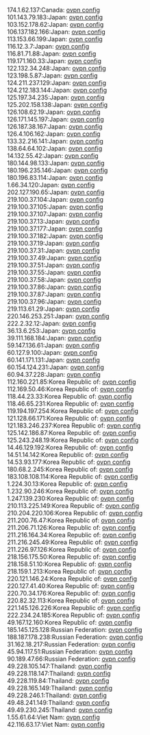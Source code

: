 174.1.62.137:Canada: [ovpn config](vpn/174_1_62_137.ovpn)  
101.143.79.183:Japan: [ovpn config](vpn/101_143_79_183.ovpn)  
103.152.178.62:Japan: [ovpn config](vpn/103_152_178_62.ovpn)  
106.137.182.166:Japan: [ovpn config](vpn/106_137_182_166.ovpn)  
113.153.66.199:Japan: [ovpn config](vpn/113_153_66_199.ovpn)  
116.12.3.7:Japan: [ovpn config](vpn/116_12_3_7.ovpn)  
116.81.71.88:Japan: [ovpn config](vpn/116_81_71_88.ovpn)  
119.171.160.33:Japan: [ovpn config](vpn/119_171_160_33.ovpn)  
122.132.34.248:Japan: [ovpn config](vpn/122_132_34_248.ovpn)  
123.198.5.87:Japan: [ovpn config](vpn/123_198_5_87.ovpn)  
124.211.237.129:Japan: [ovpn config](vpn/124_211_237_129.ovpn)  
124.212.183.144:Japan: [ovpn config](vpn/124_212_183_144.ovpn)  
125.197.34.235:Japan: [ovpn config](vpn/125_197_34_235.ovpn)  
125.202.158.138:Japan: [ovpn config](vpn/125_202_158_138.ovpn)  
126.108.62.19:Japan: [ovpn config](vpn/126_108_62_19.ovpn)  
126.171.145.197:Japan: [ovpn config](vpn/126_171_145_197.ovpn)  
126.187.38.167:Japan: [ovpn config](vpn/126_187_38_167.ovpn)  
126.4.106.162:Japan: [ovpn config](vpn/126_4_106_162.ovpn)  
133.32.216.141:Japan: [ovpn config](vpn/133_32_216_141.ovpn)  
138.64.64.102:Japan: [ovpn config](vpn/138_64_64_102.ovpn)  
14.132.55.42:Japan: [ovpn config](vpn/14_132_55_42.ovpn)  
180.144.98.133:Japan: [ovpn config](vpn/180_144_98_133.ovpn)  
180.196.235.146:Japan: [ovpn config](vpn/180_196_235_146.ovpn)  
180.196.83.114:Japan: [ovpn config](vpn/180_196_83_114.ovpn)  
1.66.34.120:Japan: [ovpn config](vpn/1_66_34_120.ovpn)  
202.127.190.65:Japan: [ovpn config](vpn/202_127_190_65.ovpn)  
219.100.37.104:Japan: [ovpn config](vpn/219_100_37_104.ovpn)  
219.100.37.105:Japan: [ovpn config](vpn/219_100_37_105.ovpn)  
219.100.37.107:Japan: [ovpn config](vpn/219_100_37_107.ovpn)  
219.100.37.13:Japan: [ovpn config](vpn/219_100_37_13.ovpn)  
219.100.37.177:Japan: [ovpn config](vpn/219_100_37_177.ovpn)  
219.100.37.182:Japan: [ovpn config](vpn/219_100_37_182.ovpn)  
219.100.37.19:Japan: [ovpn config](vpn/219_100_37_19.ovpn)  
219.100.37.31:Japan: [ovpn config](vpn/219_100_37_31.ovpn)  
219.100.37.49:Japan: [ovpn config](vpn/219_100_37_49.ovpn)  
219.100.37.51:Japan: [ovpn config](vpn/219_100_37_51.ovpn)  
219.100.37.55:Japan: [ovpn config](vpn/219_100_37_55.ovpn)  
219.100.37.58:Japan: [ovpn config](vpn/219_100_37_58.ovpn)  
219.100.37.86:Japan: [ovpn config](vpn/219_100_37_86.ovpn)  
219.100.37.87:Japan: [ovpn config](vpn/219_100_37_87.ovpn)  
219.100.37.96:Japan: [ovpn config](vpn/219_100_37_96.ovpn)  
219.113.61.29:Japan: [ovpn config](vpn/219_113_61_29.ovpn)  
220.146.253.251:Japan: [ovpn config](vpn/220_146_253_251.ovpn)  
222.2.32.12:Japan: [ovpn config](vpn/222_2_32_12.ovpn)  
36.13.6.253:Japan: [ovpn config](vpn/36_13_6_253.ovpn)  
39.111.168.184:Japan: [ovpn config](vpn/39_111_168_184.ovpn)  
59.147.136.61:Japan: [ovpn config](vpn/59_147_136_61.ovpn)  
60.127.9.100:Japan: [ovpn config](vpn/60_127_9_100.ovpn)  
60.141.171.131:Japan: [ovpn config](vpn/60_141_171_131.ovpn)  
60.154.124.231:Japan: [ovpn config](vpn/60_154_124_231.ovpn)  
60.94.37.228:Japan: [ovpn config](vpn/60_94_37_228.ovpn)  
112.160.221.85:Korea Republic of: [ovpn config](vpn/112_160_221_85.ovpn)  
112.169.50.46:Korea Republic of: [ovpn config](vpn/112_169_50_46.ovpn)  
118.44.23.33:Korea Republic of: [ovpn config](vpn/118_44_23_33.ovpn)  
118.46.65.231:Korea Republic of: [ovpn config](vpn/118_46_65_231.ovpn)  
119.194.197.254:Korea Republic of: [ovpn config](vpn/119_194_197_254.ovpn)  
121.128.66.171:Korea Republic of: [ovpn config](vpn/121_128_66_171.ovpn)  
121.183.246.237:Korea Republic of: [ovpn config](vpn/121_183_246_237.ovpn)  
125.142.186.87:Korea Republic of: [ovpn config](vpn/125_142_186_87.ovpn)  
125.243.248.19:Korea Republic of: [ovpn config](vpn/125_243_248_19.ovpn)  
14.46.129.192:Korea Republic of: [ovpn config](vpn/14_46_129_192.ovpn)  
14.51.14.142:Korea Republic of: [ovpn config](vpn/14_51_14_142.ovpn)  
14.53.93.177:Korea Republic of: [ovpn config](vpn/14_53_93_177.ovpn)  
180.68.2.245:Korea Republic of: [ovpn config](vpn/180_68_2_245.ovpn)  
183.108.108.114:Korea Republic of: [ovpn config](vpn/183_108_108_114.ovpn)  
1.224.30.13:Korea Republic of: [ovpn config](vpn/1_224_30_13.ovpn)  
1.232.90.246:Korea Republic of: [ovpn config](vpn/1_232_90_246.ovpn)  
1.247.139.230:Korea Republic of: [ovpn config](vpn/1_247_139_230.ovpn)  
210.113.225.149:Korea Republic of: [ovpn config](vpn/210_113_225_149.ovpn)  
210.204.220.106:Korea Republic of: [ovpn config](vpn/210_204_220_106.ovpn)  
211.200.76.47:Korea Republic of: [ovpn config](vpn/211_200_76_47.ovpn)  
211.206.71.126:Korea Republic of: [ovpn config](vpn/211_206_71_126.ovpn)  
211.216.164.34:Korea Republic of: [ovpn config](vpn/211_216_164_34.ovpn)  
211.216.245.49:Korea Republic of: [ovpn config](vpn/211_216_245_49.ovpn)  
211.226.97.126:Korea Republic of: [ovpn config](vpn/211_226_97_126.ovpn)  
218.156.175.50:Korea Republic of: [ovpn config](vpn/218_156_175_50.ovpn)  
218.158.51.10:Korea Republic of: [ovpn config](vpn/218_158_51_10.ovpn)  
218.159.1.213:Korea Republic of: [ovpn config](vpn/218_159_1_213.ovpn)  
220.121.146.24:Korea Republic of: [ovpn config](vpn/220_121_146_24.ovpn)  
220.127.41.40:Korea Republic of: [ovpn config](vpn/220_127_41_40.ovpn)  
220.70.34.176:Korea Republic of: [ovpn config](vpn/220_70_34_176.ovpn)  
220.82.32.113:Korea Republic of: [ovpn config](vpn/220_82_32_113.ovpn)  
221.145.126.226:Korea Republic of: [ovpn config](vpn/221_145_126_226.ovpn)  
222.234.24.185:Korea Republic of: [ovpn config](vpn/222_234_24_185.ovpn)  
49.167.12.160:Korea Republic of: [ovpn config](vpn/49_167_12_160.ovpn)  
185.145.125.128:Russian Federation: [ovpn config](vpn/185_145_125_128.ovpn)  
188.187.178.238:Russian Federation: [ovpn config](vpn/188_187_178_238.ovpn)  
31.162.18.217:Russian Federation: [ovpn config](vpn/31_162_18_217.ovpn)  
45.94.117.51:Russian Federation: [ovpn config](vpn/45_94_117_51.ovpn)  
90.189.47.66:Russian Federation: [ovpn config](vpn/90_189_47_66.ovpn)  
49.228.105.147:Thailand: [ovpn config](vpn/49_228_105_147.ovpn)  
49.228.118.147:Thailand: [ovpn config](vpn/49_228_118_147.ovpn)  
49.228.119.84:Thailand: [ovpn config](vpn/49_228_119_84.ovpn)  
49.228.165.149:Thailand: [ovpn config](vpn/49_228_165_149.ovpn)  
49.228.246.1:Thailand: [ovpn config](vpn/49_228_246_1.ovpn)  
49.48.241.149:Thailand: [ovpn config](vpn/49_48_241_149.ovpn)  
49.49.230.245:Thailand: [ovpn config](vpn/49_49_230_245.ovpn)  
1.55.61.64:Viet Nam: [ovpn config](vpn/1_55_61_64.ovpn)  
42.116.63.17:Viet Nam: [ovpn config](vpn/42_116_63_17.ovpn)  
